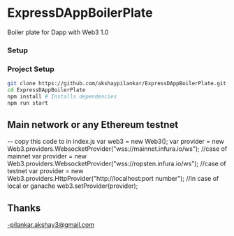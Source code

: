 # ExpressDAppBoilerPlate
Boiler plate for Dapp with Web3 1.0  

### Setup


### Project Setup

```bash
git clone https://github.com/akshaypilankar/ExpressDAppBoilerPlate.git 
cd ExpressDAppBoilerPlate
npm install # Installs dependencies
npm run start
```
## Main network or any Ethereum testnet 
-- copy this code to in index.js
var web3 = new Web3();
var provider = new Web3.providers.WebsocketProvider("wss://mainnet.infura.io/ws"); //case of mainnet
var provider = new Web3.providers.WebsocketProvider("wss://ropsten.infura.io/ws"); //case of testnet
var provider = new Web3.providers.HttpProvider("http://localhost:port number"); //in case of local or ganache
web3.setProvider(provider);

## Thanks
-pilankar.akshay3@gmail.com
